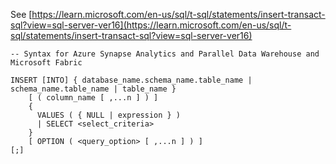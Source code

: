 See [https://learn.microsoft.com/en-us/sql/t-sql/statements/insert-transact-sql?view=sql-server-ver16](https://learn.microsoft.com/en-us/sql/t-sql/statements/insert-transact-sql?view=sql-server-ver16)
```
-- Syntax for Azure Synapse Analytics and Parallel Data Warehouse and Microsoft Fabric

INSERT [INTO] { database_name.schema_name.table_name | schema_name.table_name | table_name }
    [ ( column_name [ ,...n ] ) ]  
    {   
      VALUES ( { NULL | expression } )  
      | SELECT <select_criteria>  
    }  
    [ OPTION ( <query_option> [ ,...n ] ) ]  
[;]
```
